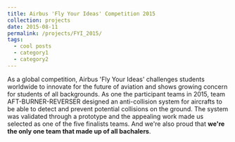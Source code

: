 ```yaml
---
title: Airbus 'Fly Your Ideas' Competition 2015
collection: projects
date: 2015-08-11
permalink: /projects/FYI_2015/
tags:
  - cool posts
  - category1
  - category2
---
```


As a global competition, Airbus 'Fly Your Ideas' challenges students worldwide to innovate for the future of aviation and shows growing concern for students of all backgrounds. As one the participant teams in 2015, team AFT-BURNER-REVERSER designed an anti-collision system for aircrafts to be able to detect and prevent potential collisions on the ground. The system was validated through a prototype and the appealing work made us selected as one of the five finalists teams. And we're also proud that **we're the only one team that made up of all bachalers**.
